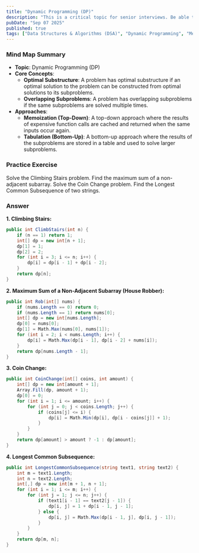 ```yaml
---
title: "Dynamic Programming (DP)"
description: "This is a critical topic for senior interviews. Be able to identify a DP problem by recognizing optimal substructure and overlapping subproblems. Differentiate between memoization (top-down) and tabulation (bottom-up) approaches."
pubDate: "Sep 07 2025"
published: true
tags: ["Data Structures & Algorithms (DSA)", "Dynamic Programming", "Memoization", "Tabulation"]
---
```


### Mind Map Summary

- **Topic**: Dynamic Programming (DP)
- **Core Concepts**:
    - **Optimal Substructure**: A problem has optimal substructure if an optimal solution to the problem can be constructed from optimal solutions to its subproblems.
    - **Overlapping Subproblems**: A problem has overlapping subproblems if the same subproblems are solved multiple times.
- **Approaches**:
    - **Memoization (Top-Down)**: A top-down approach where the results of expensive function calls are cached and returned when the same inputs occur again.
    - **Tabulation (Bottom-Up)**: A bottom-up approach where the results of the subproblems are stored in a table and used to solve larger subproblems.

### Practice Exercise

Solve the Climbing Stairs problem. Find the maximum sum of a non-adjacent subarray. Solve the Coin Change problem. Find the Longest Common Subsequence of two strings.

### Answer

**1. Climbing Stairs:**

```csharp
public int ClimbStairs(int n) {
    if (n == 1) return 1;
    int[] dp = new int[n + 1];
    dp[1] = 1;
    dp[2] = 2;
    for (int i = 3; i <= n; i++) {
        dp[i] = dp[i - 1] + dp[i - 2];
    }
    return dp[n];
}
```

**2. Maximum Sum of a Non-Adjacent Subarray (House Robber):**

```csharp
public int Rob(int[] nums) {
    if (nums.Length == 0) return 0;
    if (nums.Length == 1) return nums[0];
    int[] dp = new int[nums.Length];
    dp[0] = nums[0];
    dp[1] = Math.Max(nums[0], nums[1]);
    for (int i = 2; i < nums.Length; i++) {
        dp[i] = Math.Max(dp[i - 1], dp[i - 2] + nums[i]);
    }
    return dp[nums.Length - 1];
}
```

**3. Coin Change:**

```csharp
public int CoinChange(int[] coins, int amount) {
    int[] dp = new int[amount + 1];
    Array.Fill(dp, amount + 1);
    dp[0] = 0;
    for (int i = 1; i <= amount; i++) {
        for (int j = 0; j < coins.Length; j++) {
            if (coins[j] <= i) {
                dp[i] = Math.Min(dp[i], dp[i - coins[j]] + 1);
            }
        }
    }
    return dp[amount] > amount ? -1 : dp[amount];
}
```

**4. Longest Common Subsequence:**

```csharp
public int LongestCommonSubsequence(string text1, string text2) {
    int m = text1.Length;
    int n = text2.Length;
    int[,] dp = new int[m + 1, n + 1];
    for (int i = 1; i <= m; i++) {
        for (int j = 1; j <= n; j++) {
            if (text1[i - 1] == text2[j - 1]) {
                dp[i, j] = 1 + dp[i - 1, j - 1];
            } else {
                dp[i, j] = Math.Max(dp[i - 1, j], dp[i, j - 1]);
            }
        }
    }
    return dp[m, n];
}
```
